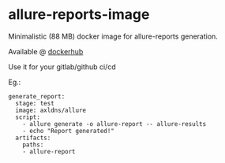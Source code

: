 # allure-reports-image
Minimalistic (88 MB) docker image for allure-reports generation. 

Available @ [dockerhub](https://hub.docker.com/repository/docker/axldns/allure)

Use it for your gitlab/github ci/cd 

Eg.:
```
generate_report:
  stage: test
  image: axldns/allure
  script:
    - allure generate -o allure-report -- allure-results
    - echo "Report generated!"
  artifacts:
    paths:
    - allure-report
```
